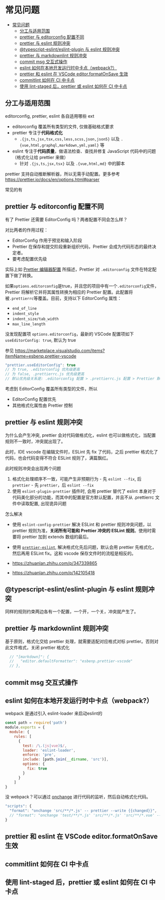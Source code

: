 # 常见问题

  - [常见问题](#常见问题)
    - [分工与适用范围](#分工与适用范围)
    - [prettier 与 editorconfig 配置不同](#prettier-与-editorconfig-配置不同)
    - [prettier 与 eslint 规则冲突](#prettier-与-eslint-规则冲突)
    - [@typescript-eslint/eslint-plugin 与 eslint 规则冲突](#typescript-eslinteslint-plugin-与-eslint-规则冲突)
    - [prettier 与 markdownlint 规则冲突](#prettier-与-markdownlint-规则冲突)
    - [commit msg 交互式操作](#commit-msg-交互式操作)
    - [eslint 如何在本地开发运行时中卡点（webpack?）](#eslint-如何在本地开发运行时中卡点webpack)
    - [prettier 和 eslint 在 VSCode editor.formatOnSave 生效](#prettier-和-eslint-在-vscode-editorformatonsave-生效)
    - [commitlint 如何在 CI 中卡点](#commitlint-如何在-ci-中卡点)
    - [使用 lint-staged 后，prettier 或 eslint 如何在 CI 中卡点](#使用-lint-staged-后prettier-或-eslint-如何在-ci-中卡点)

## 分工与适用范围

editorconfig, prettier, eslint 各自适用哪些 ext

  - editorconfig 覆盖所有类型的文件, 仅做基础格式要求
  - prettier 专注于**代码格式化**
    - `.{js,ts,jsx,tsx,css,less,scss,json,json5}` 以及 `.{vue,html,graphql,markdown,yml,yaml}` 等
  - eslint 专注于**代码质量**，做语法检查、查找并修复 JavaScript 代码中的问题（格式化让给 prettier 来做）
    - 针对 `.{js,ts,jsx,tsx}` 以及 `.{vue,html,md}` 中的脚本

prettier 支持自动推断解析器，所以无需手动配置。更多参考 <https://prettier.io/docs/en/options.html#parser>

常见的有

## prettier 与 editorconfig 配置不同

有了 Prettier 还需要 EditorConfig 吗？两者配置不同会怎么样？

对比两者的作用过程：

  - EditorConfig 作用于预览和输入阶段
  - Prettier 在保存和提交阶段重新组织代码，Prettier 会成为代码形态的最终决定者。
  - 要考虑配置优先级

实际上如 [Prettier 编辑器配置](https://prettier.io/docs/en/configuration.html#editorconfig) 所描述，Prettier 对 `.editorconfig` 文件在特定配置下做了转换。

如果`options.editorconfig`是true，并且您的项目中有一个`.editorconfig`文件，Prettier 将解析它并将其属性转换为相应的 Prettier 配置。此配置将被`.prettierrc`等覆盖。目前，支持以下 EditorConfig 属性：

  - `end_of_line`
  - `indent_style`
  - `indent_size/tab_width`
  - `max_line_length`

没发现配置项 `options.editorconfig`，最新的 VSCode 配置项如下 `useEditorConfig: true`, 默认为 true

参见 <https://marketplace.visualstudio.com/items?itemName=esbenp.prettier-vscode>

```js
"prettier.useEditorConfig": true
// 为 true, .editorconfig 优先级更高
// 为 false, .prettierrc.js 优先级更高
// 默认优先级关系是: .editorconfig 配置 > .prettierrc.js 配置 > Prettier 默认值。
```

考虑到 EditorConfig 覆盖所有类型的文件，所以

  - EditorConfig 配置优先
  - 其他格式化属性由 Prettier 控制

## prettier 与 eslint 规则冲突

为什么会产生冲突, prettier 会对代码做格式化，eslint 也可以做格式化，当配置规则不一致时，冲突就出现了。

此时，IDE vscode 在编辑文件时，ESLint 先 fix 了代码，之后 prettier 格式化了代码，也会代码变得不符合 ESLint 规则了，满篇飘红。

此时规则冲突会出现两个问题

  1. 格式化处理顺序不一致，可能产生非预期行为
    - 先 `eslint --fix`, 后 `prettier`
    - 先 `prettier`，后 `eslint --fix`
  1. 使用 `eslint-plugin-prettier` 插件时, 会用 prettier 替代了 eslint 本身对于代码美化部分的功能，而其中的配置是官方默认配置，并且不从 .prettierrc 文件中读取配置, 出现诡异问题

怎么解决

  - 使用 `eslint-config-prettier` 解决 ESLint 和 prettier 规则冲突问题，以 prettier 规则为准，**关闭所有可能和 Prettier 冲突的 ESLint 规则**。使用时需要将 prettier 加到 extends 数组的最后。
  - 使用 [`prettier-eslint`](https://github.com/prettier/prettier-eslint), 解决格式化先后问题，默认会用 prettier 先格式化，然后再用 ESLint fix。这和 vscode 保存文件时的流程是相反的。

  - <https://zhuanlan.zhihu.com/p/347339865>
  - <https://zhuanlan.zhihu.com/p/142105418>

## @typescript-eslint/eslint-plugin 与 eslint 规则冲突

同样的规则约束两边各有一个配置，一个开，一个关，冲突就产生了。

## prettier 与 markdownlint 规则冲突

基于原则，格式化交给 prettier 处理，就需要适配对应格式对标 prettier。否则对此文件格式，关闭 prettier 格式化

```js
  // "[markdown]": {
  //   "editor.defaultFormatter": "esbenp.prettier-vscode"
  // },
```

## commit msg 交互式操作

## eslint 如何在本地开发运行时中卡点（webpack?）

webpack 是通过引入 eslint-loader 来启动eslint的

```js
const path = require('path')
module.exports = {
  module: {
    rules: [
      {
        test: /\.(js|vue)$/,
        loader: 'eslint-loader',
        enforce: 'pre',
        include: [path.join(__dirname, 'src')],
        options: {
          fix: true
        }
      }
    ]
}
```

没 webpack？可以通过 [onchange](https://www.npmjs.com/package/onchange) 进行代码的监听，然后自动格式化代码。

```js
"scripts": {
  "format": "onchange 'src/**/*.js' -- prettier --write {{changed}}",
  // "format": "onchange 'test/**/*.js' 'src/**/*.js' 'src/**/*.vue' -- prettier --write {{changed}}"
}
```

## prettier 和 eslint 在 VSCode editor.formatOnSave 生效

## commitlint 如何在 CI 中卡点

## 使用 lint-staged 后，prettier 或 eslint 如何在 CI 中卡点

